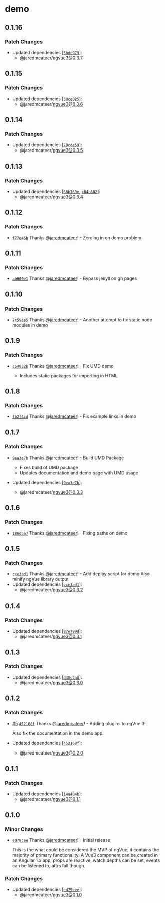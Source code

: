 # demo

## 0.1.16

### Patch Changes

- Updated dependencies [[`5bdc979`](https://github.com/jaredmcateer/ngVue3/commit/5bdc979299fee62dfe5c63f4e14f0aa3cea3dddc)]:
  - @jaredmcateer/ngvue3@0.3.7

## 0.1.15

### Patch Changes

- Updated dependencies [[`38ce025`](https://github.com/jaredmcateer/ngVue3/commit/38ce025af41db556c33192b2240b16ad8c0c2e67)]:
  - @jaredmcateer/ngvue3@0.3.6

## 0.1.14

### Patch Changes

- Updated dependencies [[`78cde59`](https://github.com/jaredmcateer/ngVue3/commit/78cde598fd4f61d2ea9283e57c173e6c1f89cb13)]:
  - @jaredmcateer/ngvue3@0.3.5

## 0.1.13

### Patch Changes

- Updated dependencies [[`68b769e`](https://github.com/jaredmcateer/ngVue3/commit/68b769eb2287935c03d1326e4f8323fa582e3ca2), [`c84b302`](https://github.com/jaredmcateer/ngVue3/commit/c84b3020a2dcd4ade9b76a3fc6471557f986d897)]:
  - @jaredmcateer/ngvue3@0.3.4

## 0.1.12

### Patch Changes

- [`f77e46b`](https://github.com/jaredmcateer/ngVue3/commit/f77e46b0cfc9566832226802d497e6616178b58d) Thanks [@jaredmcateer](https://github.com/jaredmcateer)! - Zeroing in on demo problem

## 0.1.11

### Patch Changes

- [`ab600e1`](https://github.com/jaredmcateer/ngVue3/commit/ab600e1ab93366d3ccf4ca736eedbd331d4e50fe) Thanks [@jaredmcateer](https://github.com/jaredmcateer)! - Bypass jekyll on gh pages

## 0.1.10

### Patch Changes

- [`7c59ea5`](https://github.com/jaredmcateer/ngVue3/commit/7c59ea5c9dbb75a488528847c78108f9592247a7) Thanks [@jaredmcateer](https://github.com/jaredmcateer)! - Another attempt to fix static node modules in demo

## 0.1.9

### Patch Changes

- [`c54032b`](https://github.com/jaredmcateer/ngVue3/commit/c54032be506ceda67110a2afbfdc8d32cbd18652) Thanks [@jaredmcateer](https://github.com/jaredmcateer)! - Fix UMD demo

  - Includes static packages for importing in HTML

## 0.1.8

### Patch Changes

- [`fb2f4cd`](https://github.com/jaredmcateer/ngVue3/commit/fb2f4cd44eec11a80b60e8bef20ba3afc16e2a54) Thanks [@jaredmcateer](https://github.com/jaredmcateer)! - Fix example links in demo

## 0.1.7

### Patch Changes

- [`9ea3e7b`](https://github.com/jaredmcateer/ngVue3/commit/9ea3e7b62a9bc568d62908a611313ea5beafd026) Thanks [@jaredmcateer](https://github.com/jaredmcateer)! - Build UMD Package

  - Fixes build of UMD package
  - Updates documentation and demo page with UMD usage

- Updated dependencies [[`9ea3e7b`](https://github.com/jaredmcateer/ngVue3/commit/9ea3e7b62a9bc568d62908a611313ea5beafd026)]:
  - @jaredmcateer/ngvue3@0.3.3

## 0.1.6

### Patch Changes

- [`186dba7`](https://github.com/jaredmcateer/ngVue3/commit/186dba794696c9329f7c3dd40059973920957d21) Thanks [@jaredmcateer](https://github.com/jaredmcateer)! - Fixing paths on demo

## 0.1.5

### Patch Changes

- [`cce3ad1`](https://github.com/jaredmcateer/ngVue3/commit/cce3ad1da6a261bca8b053eb1b190a095c88ef56) Thanks [@jaredmcateer](https://github.com/jaredmcateer)! - Add deploy script for demo
  Also minify ngVue library output
- Updated dependencies [[`cce3ad1`](https://github.com/jaredmcateer/ngVue3/commit/cce3ad1da6a261bca8b053eb1b190a095c88ef56)]:
  - @jaredmcateer/ngvue3@0.3.2

## 0.1.4

### Patch Changes

- Updated dependencies [[`87e799d`](https://github.com/jaredmcateer/ngVue3/commit/87e799d6c9611e66965ca002e07a89e8539b17ed)]:
  - @jaredmcateer/ngvue3@0.3.1

## 0.1.3

### Patch Changes

- Updated dependencies [[`d48c2a0`](https://github.com/jaredmcateer/ngVue3/commit/d48c2a0a6ab389f442f00e8cde3a9ab6388f1244)]:
  - @jaredmcateer/ngvue3@0.3.0

## 0.1.2

### Patch Changes

- [#5](https://github.com/jaredmcateer/ngVue3/pull/5) [`452168f`](https://github.com/jaredmcateer/ngVue3/commit/452168f577e6af5945ba2f1f6e069184a1fab639) Thanks [@jaredmcateer](https://github.com/jaredmcateer)! - Adding plugins to ngVue 3!

  Also fix the documentation in the demo app.

- Updated dependencies [[`452168f`](https://github.com/jaredmcateer/ngVue3/commit/452168f577e6af5945ba2f1f6e069184a1fab639)]:
  - @jaredmcateer/ngvue3@0.2.0

## 0.1.1

### Patch Changes

- Updated dependencies [[`14a404b`](https://github.com/jaredmcateer/ngVue3/commit/14a404b6d9f2000759411012350687cea6de00d3)]:
  - @jaredmcateer/ngvue3@0.1.1

## 0.1.0

### Minor Changes

- [`ed79cee`](https://github.com/jaredmcateer/ngVue3/commit/ed79cee087f1474ab5ee744d6ead97651c32e5cf) Thanks [@jaredmcateer](https://github.com/jaredmcateer)! - Initial release

  This is the what could be considered the MVP of ngVue, it contains the majority of primary functionality. A Vue3 component can be created in an Angular 1.x app, props are reactive, watch depths can be set, events can be listened to, attrs fall though.

### Patch Changes

- Updated dependencies [[`ed79cee`](https://github.com/jaredmcateer/ngVue3/commit/ed79cee087f1474ab5ee744d6ead97651c32e5cf)]:
  - @jaredmcateer/ngvue3@0.1.0
